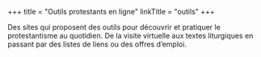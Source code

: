 +++
title = "Outils protestants en ligne"
linkTitle = "outils"
+++

Des sites qui proposent des outils pour découvrir et pratiquer le protestantisme au quotidien. De la visite virtuelle aux textes liturgiques en passant par des listes de liens ou des offres d’emploi.
